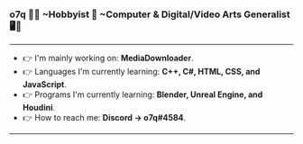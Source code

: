 ### <b>o7q</b> 👋🙂 ~Hobbyist 🧀 ~Computer & Digital/Video Arts Generalist 🖥️🎥
---
- 👉 I'm mainly working on: <b>MediaDownloader</b>.
- 👉 Languages I'm currently learning: <b>C++, C#, HTML, CSS, and JavaScript</b>.
- 👉 Programs I'm currently learning: <b>Blender, Unreal Engine, and Houdini</b>.
- 👉 How to reach me: <b>Discord -> o7q#4584</b>.
---